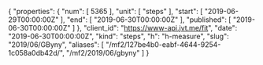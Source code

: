 {
  "properties": {
    "num": [
      5365
    ],
    "unit": [
      "steps"
    ],
    "start": [
      "2019-06-29T00:00:00Z"
    ],
    "end": [
      "2019-06-30T00:00:00Z"
    ],
    "published": [
      "2019-06-30T00:00:00Z"
    ]
  },
  "client_id": "https://www-api.jvt.me/fit",
  "date": "2019-06-30T00:00:00Z",
  "kind": "steps",
  "h": "h-measure",
  "slug": "2019/06/GByny",
  "aliases": [
    "/mf2/127be4b0-eabf-4644-9254-1c058a0db42d/",
    "/mf2/2019/06/gbyny"
  ]
}
